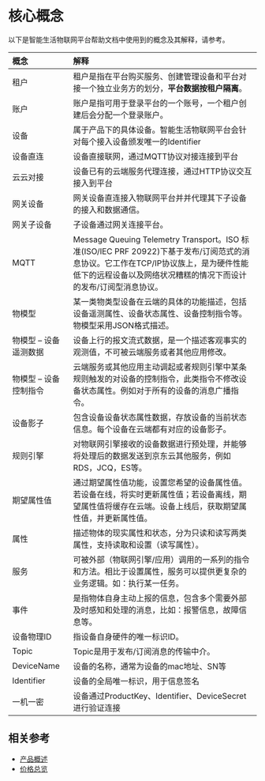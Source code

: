 # 核心概念
以下是智能生活物联网平台帮助文档中使用到的概念及其解释，请参考。

| 概念 | 解释 |
| :- | :- |
| 租户 | 租户是指在平台购买服务、创建管理设备和平台对接一个独立业务方的划分，**平台数据按租户隔离**。|
| 账户 | 账户是指可用于登录平台的一个账号，一个租户创建后会分配一个登录账户。|
| 设备 | 属于产品下的具体设备。智能生活物联网平台会针对每个接入设备颁发唯一的Identifier |
| 设备直连 | 设备直接联网，通过MQTT协议对接连接到平台 |
| 云云对接 | 设备已有的云端服务代理连接，通过HTTP协议交互接入到平台 |
| 网关设备 | 网关设备直连接入物联网平台并并代理其下子设备的接入和数据通信。 |
| 网关子设备 | 子设备通过网关连接平台。 |
| MQTT | Message Queuing Telemetry Transport。ISO 标准(ISO/IEC PRF 20922)下基于发布/订阅范式的消息协议。它工作在TCP/IP协议族上，是为硬件性能低下的远程设备以及网络状况糟糕的情况下而设计的发布/订阅型消息协议。 |
| 物模型 | 某一类物类型设备在云端的具体的功能描述，包括设备遥测属性、设备状态属性、设备控制指令等。物模型采用JSON格式描述。 |
| 物模型 – 设备遥测数据 | 设备上行的报文流式数据，是一个描述客观事实的观测值，不可被云端服务或者其他应用修改。 |
| 物模型 – 设备控制指令 | 云端服务或其他应用主动调起或者规则引擎中某条规则触发的对设备的控制指令，此类指令不修改设备状态属性。例如对于所有的设备的消息广播指令。 |
| 设备影子 | 包含设备设备状态属性数据，存放设备的当前状态信息。每个设备在云端都有对应的设备影子。 |
| 规则引擎 | 对物联网引擎接收的设备数据进行预处理，并能够将处理后的数据发送到京东云其他服务，例如RDS，JCQ，ES等。 |
| 期望属性值 | 通过期望属性值功能，设置您希望的设备属性值。若设备在线，将实时更新属性值；若设备离线，期望属性值将缓存在云端。设备上线后，获取期望属性值，并更新属性值。 |
| 属性 | 描述物体的现实属性和状态，分为只读和读写两类属性，支持读取和设置（读写属性）。 |
| 服务 | 可被外部（物联网引擎/应用）调用的一系列的指令和方法。相比于设置属性，服务可以提供更复杂的业务逻辑。如：执行某一任务。 |
| 事件 | 是指物体自身主动上报的信息，包含多个需要外部及时感知和处理的消息，比如：报警信息，故障信息等。 |
| 设备物理ID | 指设备自身硬件的唯一标识ID。 |
| Topic | Topic是用于发布/订阅消息的传输中介。 |
| DeviceName	| 设备的名称，通常为设备的mac地址、SN等 |
| Identifier	| 设备的全局唯一标识，用于信息签名 |
| 一机一密 | 设备通过ProductKey、Identifier、DeviceSecret进行验证连接 |


## 相关参考

- [产品概述](../Introduction/Product-Overview.md)
- [价格总览](../Pricing/Price-Overview.md)
